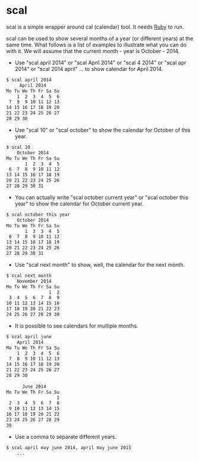 scal
====

scal is a simple wrapper around cal (calendar) tool. It needs [Ruby](https://www.ruby-lang.org) to run. 

scal can be used to show several months of a year (or different years) at the same time. What follows is a list of examples to illustrate what you can do with it. We will assume that the current month - year is October - 2014. 

* Use "scal april 2014" or "scal April 2014" or "scal 4 2014" or "scal apr 2014" or "scal 2014 april" ... to show calendar for April 2014.

```sh
$ scal april 2014
     April 2014     
Mo Tu We Th Fr Sa Su
    1  2  3  4  5  6 
 7  8  9 10 11 12 13 
14 15 16 17 18 19 20 
21 22 23 24 25 26 27 
28 29 30             

```

* Use "scal 10"  or "scal october" to show the calendar for October of this year. 

```sh
$ scal 10
    October 2014    
Mo Tu We Th Fr Sa Su
       1  2  3  4  5 
 6  7  8  9 10 11 12 
13 14 15 16 17 18 19 
20 21 22 23 24 25 26 
27 28 29 30 31       

```

* You can actually write "scal october current year" or "scal october this year" to show the calendar for October current year.
 
```sh
$ scal october this year
    October 2014    
Mo Tu We Th Fr Sa Su
       1  2  3  4  5 
 6  7  8  9 10 11 12 
13 14 15 16 17 18 19 
20 21 22 23 24 25 26 
27 28 29 30 31       

```

* Use "scal next month" to show, well, the calendar for the next month. 

```sh
$ scal next month
    November 2014   
Mo Tu We Th Fr Sa Su
                1  2 
 3  4  5  6  7  8  9 
10 11 12 13 14 15 16 
17 18 19 20 21 22 23 
24 25 26 27 28 29 30 

```

* It is possible to see calendars for multiple months.   

```sh
$ scal april june
    April 2014     
Mo Tu We Th Fr Sa Su
    1  2  3  4  5  6 
 7  8  9 10 11 12 13 
14 15 16 17 18 19 20 
21 22 23 24 25 26 27 
28 29 30             
                     
      June 2014     
Mo Tu We Th Fr Sa Su
                   1 
 2  3  4  5  6  7  8 
 9 10 11 12 13 14 15 
16 17 18 19 20 21 22 
23 24 25 26 27 28 29 
30                   


```

* Use a comma to separate different years.  

```sh
$ scal april may june 2014, april may june 2015
    ...

```

